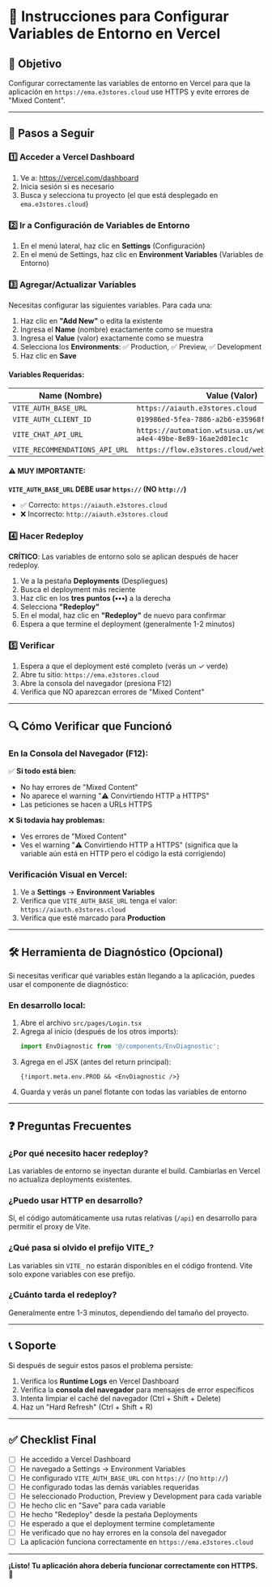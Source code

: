# 🚀 Instrucciones para Configurar Variables de Entorno en Vercel

## 🎯 Objetivo
Configurar correctamente las variables de entorno en Vercel para que la aplicación en `https://ema.e3stores.cloud` use HTTPS y evite errores de "Mixed Content".

---

## 📝 Pasos a Seguir

### 1️⃣ Acceder a Vercel Dashboard

1. Ve a: https://vercel.com/dashboard
2. Inicia sesión si es necesario
3. Busca y selecciona tu proyecto (el que está desplegado en `ema.e3stores.cloud`)

### 2️⃣ Ir a Configuración de Variables de Entorno

1. En el menú lateral, haz clic en **Settings** (Configuración)
2. En el menú de Settings, haz clic en **Environment Variables** (Variables de Entorno)

### 3️⃣ Agregar/Actualizar Variables

Necesitas configurar las siguientes variables. Para cada una:

1. Haz clic en **"Add New"** o edita la existente
2. Ingresa el **Name** (nombre) exactamente como se muestra
3. Ingresa el **Value** (valor) exactamente como se muestra
4. Selecciona los **Environments**: ✅ Production, ✅ Preview, ✅ Development
5. Haz clic en **Save**

#### Variables Requeridas:

| Name (Nombre) | Value (Valor) |
|---------------|---------------|
| `VITE_AUTH_BASE_URL` | `https://aiauth.e3stores.cloud` |
| `VITE_AUTH_CLIENT_ID` | `019986ed-5fea-7886-a2b6-e35968f8ef17` |
| `VITE_CHAT_API_URL` | `https://automation.wtsusa.us/webhook/153ed783-a4e4-49be-8e89-16ae2d01ec1c` |
| `VITE_RECOMMENDATIONS_API_URL` | `https://flow.e3stores.cloud/webhook/agent` |

#### ⚠️ MUY IMPORTANTE:

**`VITE_AUTH_BASE_URL` DEBE usar `https://` (NO `http://`)**

- ✅ Correcto: `https://aiauth.e3stores.cloud`
- ❌ Incorrecto: `http://aiauth.e3stores.cloud`

### 4️⃣ Hacer Redeploy

**CRÍTICO**: Las variables de entorno solo se aplican después de hacer redeploy.

1. Ve a la pestaña **Deployments** (Despliegues)
2. Busca el deployment más reciente
3. Haz clic en los **tres puntos (•••)** a la derecha
4. Selecciona **"Redeploy"**
5. En el modal, haz clic en **"Redeploy"** de nuevo para confirmar
6. Espera a que termine el deployment (generalmente 1-2 minutos)

### 5️⃣ Verificar

1. Espera a que el deployment esté completo (verás un ✓ verde)
2. Abre tu sitio: `https://ema.e3stores.cloud`
3. Abre la consola del navegador (presiona F12)
4. Verifica que NO aparezcan errores de "Mixed Content"

---

## 🔍 Cómo Verificar que Funcionó

### En la Consola del Navegador (F12):

✅ **Si todo está bien:**
- No hay errores de "Mixed Content"
- No aparece el warning "⚠️ Convirtiendo HTTP a HTTPS"
- Las peticiones se hacen a URLs HTTPS

❌ **Si todavía hay problemas:**
- Ves errores de "Mixed Content"
- Ves el warning "⚠️ Convirtiendo HTTP a HTTPS" (significa que la variable aún está en HTTP pero el código la está corrigiendo)

### Verificación Visual en Vercel:

1. Ve a **Settings** → **Environment Variables**
2. Verifica que `VITE_AUTH_BASE_URL` tenga el valor: `https://aiauth.e3stores.cloud`
3. Verifica que esté marcado para **Production**

---

## 🛠️ Herramienta de Diagnóstico (Opcional)

Si necesitas verificar qué variables están llegando a la aplicación, puedes usar el componente de diagnóstico:

### En desarrollo local:

1. Abre el archivo `src/pages/Login.tsx`
2. Agrega al inicio (después de los otros imports):
   ```typescript
   import EnvDiagnostic from '@/components/EnvDiagnostic';
   ```
3. Agrega en el JSX (antes del return principal):
   ```tsx
   {!import.meta.env.PROD && <EnvDiagnostic />}
   ```
4. Guarda y verás un panel flotante con todas las variables de entorno

---

## ❓ Preguntas Frecuentes

### ¿Por qué necesito hacer redeploy?

Las variables de entorno se inyectan durante el build. Cambiarlas en Vercel no actualiza deployments existentes.

### ¿Puedo usar HTTP en desarrollo?

Sí, el código automáticamente usa rutas relativas (`/api`) en desarrollo para permitir el proxy de Vite.

### ¿Qué pasa si olvido el prefijo VITE_?

Las variables sin `VITE_` no estarán disponibles en el código frontend. Vite solo expone variables con ese prefijo.

### ¿Cuánto tarda el redeploy?

Generalmente entre 1-3 minutos, dependiendo del tamaño del proyecto.

---

## 📞 Soporte

Si después de seguir estos pasos el problema persiste:

1. Verifica los **Runtime Logs** en Vercel Dashboard
2. Verifica la **consola del navegador** para mensajes de error específicos
3. Intenta limpiar el caché del navegador (Ctrl + Shift + Delete)
4. Haz un "Hard Refresh" (Ctrl + Shift + R)

---

## ✅ Checklist Final

- [ ] He accedido a Vercel Dashboard
- [ ] He navegado a Settings → Environment Variables
- [ ] He configurado `VITE_AUTH_BASE_URL` con `https://` (no `http://`)
- [ ] He configurado todas las demás variables requeridas
- [ ] He seleccionado Production, Preview y Development para cada variable
- [ ] He hecho clic en "Save" para cada variable
- [ ] He hecho "Redeploy" desde la pestaña Deployments
- [ ] He esperado a que el deployment termine completamente
- [ ] He verificado que no hay errores en la consola del navegador
- [ ] La aplicación funciona correctamente en `https://ema.e3stores.cloud`

---

**¡Listo! Tu aplicación ahora debería funcionar correctamente con HTTPS. 🎉**
